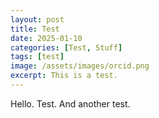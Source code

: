 ```yaml
---
layout: post
title: Test
date: 2025-01-10
categories: [Test, Stuff]
tags: [test]
image: /assets/images/orcid.png
excerpt: This is a test.
---
```


Hello. Test. And another test.